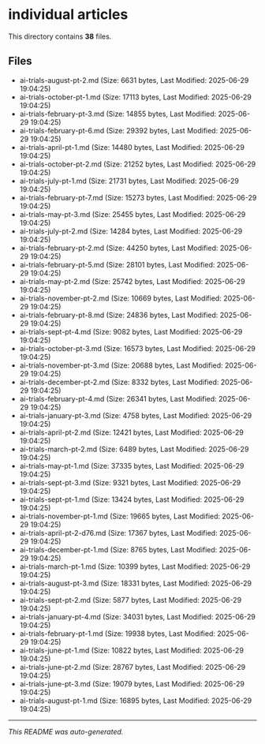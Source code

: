 # individual articles

This directory contains **38** files.

## Files

- ai-trials-august-pt-2.md (Size: 6631 bytes, Last Modified: 2025-06-29 19:04:25)
- ai-trials-october-pt-1.md (Size: 17113 bytes, Last Modified: 2025-06-29 19:04:25)
- ai-trials-february-pt-3.md (Size: 14855 bytes, Last Modified: 2025-06-29 19:04:25)
- ai-trials-february-pt-6.md (Size: 29392 bytes, Last Modified: 2025-06-29 19:04:25)
- ai-trials-april-pt-1.md (Size: 14480 bytes, Last Modified: 2025-06-29 19:04:25)
- ai-trials-october-pt-2.md (Size: 21252 bytes, Last Modified: 2025-06-29 19:04:25)
- ai-trials-july-pt-1.md (Size: 21731 bytes, Last Modified: 2025-06-29 19:04:25)
- ai-trials-february-pt-7.md (Size: 15273 bytes, Last Modified: 2025-06-29 19:04:25)
- ai-trials-may-pt-3.md (Size: 25455 bytes, Last Modified: 2025-06-29 19:04:25)
- ai-trials-july-pt-2.md (Size: 14284 bytes, Last Modified: 2025-06-29 19:04:25)
- ai-trials-february-pt-2.md (Size: 44250 bytes, Last Modified: 2025-06-29 19:04:25)
- ai-trials-february-pt-5.md (Size: 28101 bytes, Last Modified: 2025-06-29 19:04:25)
- ai-trials-may-pt-2.md (Size: 25742 bytes, Last Modified: 2025-06-29 19:04:25)
- ai-trials-november-pt-2.md (Size: 10669 bytes, Last Modified: 2025-06-29 19:04:25)
- ai-trials-february-pt-8.md (Size: 24836 bytes, Last Modified: 2025-06-29 19:04:25)
- ai-trials-sept-pt-4.md (Size: 9082 bytes, Last Modified: 2025-06-29 19:04:25)
- ai-trials-october-pt-3.md (Size: 16573 bytes, Last Modified: 2025-06-29 19:04:25)
- ai-trials-november-pt-3.md (Size: 20688 bytes, Last Modified: 2025-06-29 19:04:25)
- ai-trials-december-pt-2.md (Size: 8332 bytes, Last Modified: 2025-06-29 19:04:25)
- ai-trials-february-pt-4.md (Size: 26341 bytes, Last Modified: 2025-06-29 19:04:25)
- ai-trials-january-pt-3.md (Size: 4758 bytes, Last Modified: 2025-06-29 19:04:25)
- ai-trials-april-pt-2.md (Size: 12421 bytes, Last Modified: 2025-06-29 19:04:25)
- ai-trials-march-pt-2.md (Size: 6489 bytes, Last Modified: 2025-06-29 19:04:25)
- ai-trials-may-pt-1.md (Size: 37335 bytes, Last Modified: 2025-06-29 19:04:25)
- ai-trials-sept-pt-3.md (Size: 9321 bytes, Last Modified: 2025-06-29 19:04:25)
- ai-trials-sept-pt-1.md (Size: 13424 bytes, Last Modified: 2025-06-29 19:04:25)
- ai-trials-november-pt-1.md (Size: 19665 bytes, Last Modified: 2025-06-29 19:04:25)
- ai-trials-april-pt-2-d76.md (Size: 17367 bytes, Last Modified: 2025-06-29 19:04:25)
- ai-trials-december-pt-1.md (Size: 8765 bytes, Last Modified: 2025-06-29 19:04:25)
- ai-trials-march-pt-1.md (Size: 10399 bytes, Last Modified: 2025-06-29 19:04:25)
- ai-trials-august-pt-3.md (Size: 18331 bytes, Last Modified: 2025-06-29 19:04:25)
- ai-trials-sept-pt-2.md (Size: 5877 bytes, Last Modified: 2025-06-29 19:04:25)
- ai-trials-january-pt-4.md (Size: 34031 bytes, Last Modified: 2025-06-29 19:04:25)
- ai-trials-february-pt-1.md (Size: 19938 bytes, Last Modified: 2025-06-29 19:04:25)
- ai-trials-june-pt-1.md (Size: 10822 bytes, Last Modified: 2025-06-29 19:04:25)
- ai-trials-june-pt-2.md (Size: 28767 bytes, Last Modified: 2025-06-29 19:04:25)
- ai-trials-june-pt-3.md (Size: 19079 bytes, Last Modified: 2025-06-29 19:04:25)
- ai-trials-august-pt-1.md (Size: 16895 bytes, Last Modified: 2025-06-29 19:04:25)

---
*This README was auto-generated.*
